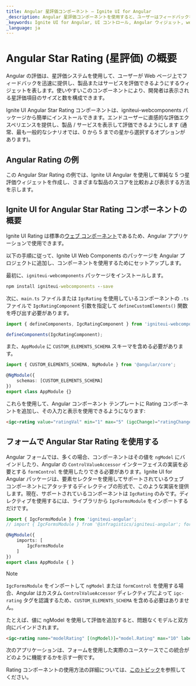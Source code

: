 ```yaml
---
title: Angular 星評価コンポーネント – Ignite UI for Angular
_description: Angular 星評価コンポーネントを使用すると、ユーザーはフィードバックをすばやく表示して提供できます。任意の Angular アプリおよび Angular フォームで評価コンポーネントを使用できます。今すぐお試しください。
_keywords: Ignite UI for Angular, UI コントロール, Angular ウィジェット, web ウィジェット, UI ウィジェット, Angular, Native Angular コンポーネント スイート, Native Angular コントロール, Native Angular コンポーネント Library, Angular Rating コンポーネント, Angular Rating コントロール
_language: ja
---
```

# Angular Star Rating (星評価) の概要

Angular の評価は、星評価システムを使用して、ユーザーが Web ページ上でフィードバックを迅速に提供し、製品またはサービスを評価できるようにするウィジェットを表します。使いやすいこのコンポーネントにより、開発者は表示される星評価項目のサイズと数を構成できます。

Ignite UI Angular Star Rating コンポーネントは、igniteui-webcomponents パッケージから簡単にインストールできます。エンドユーザーに直感的な評価エクスペリエンスを提供し、製品 / サービスを表示して評価できるようにします (通常、最も一般的なシナリオでは、0 から 5 までの星から選択するオプションがあります)。


## Angular Rating の例

この Angular Star Rating の例では、Ignite UI Angular を使用して単純な 5 つ星評価ウィジェットを作成し、さまざまな製品のスコアを比較および表示する方法を示します。

<code-view style="height: 550px"
           data-demos-base-url="{environment:demosBaseUrl}"
           iframe-src="{environment:demosBaseUrl}/grid/grid-with-rating" alt="Angular Rating の例">
</code-view>


<div class="divider--half"></div>


## Ignite UI for Angular Star Rating コンポーネントの概要

Ignite UI Rating は標準の[ウェブ コンポーネント](https://developer.mozilla.org/ja/docs/Web/Web_Components)であるため、Angular アプリケーションで使用できます。

以下の手順に従って、Ignite UI Web Components のパッケージを Angular プロジェクトに追加し、コンポーネントを使用するためにセットアップします。

最初に、`igniteui-webcomponents` パッケージをインストールします。

```cmd
npm install igniteui-webcomponents --save
```

次に、`main.ts` ファイルまたは `IgcRating` を使用しているコンポーネントの `.ts` ファイルで `IgcRatingComponent` 引数を指定して `defineCustomElements()` 関数を呼び出す必要があります。

```typescript
import { defineComponents, IgcRatingComponent } from 'igniteui-webcomponents';

defineComponents(IgcRatingComponent);
```

また、`AppModule` に `CUSTOM_ELEMENTS_SCHEMA` スキーマを含める必要があります。

```typescript
import { CUSTOM_ELEMENTS_SCHEMA, NgModule } from '@angular/core';

@NgModule({
    schemas: [CUSTOM_ELEMENTS_SCHEMA]
})
export class AppModule {}
```

これらを使用して、Angular コンポーネント テンプレートに Rating コンポーネントを追加し、その入力と表示を使用できるようになります:

```html
<igc-rating value="ratingVal" min="1" max="5" (igcChange)="ratingChanged($event);"></igc-rating>
```

## フォームで Angular Star Rating を使用する

Angular フォームでは、多くの場合、コンポーネントはその値を `ngModel` にバインドしたり、Angular の `ControlValueAccessor` インターフェイスの実装を必要とする `formControl` を使用したりできる必要があります。Ignite UI for Angular パッケージは、要素セレクターを使用してサポートされているウェブ コンポーネントにアタッチするディレクティブの形式で、このような実装を提供します。現在、サポートされているコンポーネントは `IgcRating` のみです。ディレクティブを使用するには、ライブラリから `IgcFormsModule` をインポートするだけです。

```typescript
import { IgcFormsModule } from 'igniteui-angular';
// import { IgcFormsModule } from '@infragistics/igniteui-angular'; for licensed package

@NgModule({
    imports: [
        IgcFormsModule
    ]
})
export class AppModule { }
```

>[!NOTE]
>`IgcFormsModule` をインポートして `ngModel` または `formControl` を使用する場合、Angular はカスタム `ControlValueAccessor` ディレクティブによって `igc-rating` タグを認識するため、`CUSTOM_ELEMENTS_SCHEMA` を含める必要はありません。

たとえば、値に ngModel を使用して評価を追加すると、問題なくモデルと双方向にバインドされます。

```html
<igc-rating name="modelRating" [(ngModel)]="model.Rating" max="10" label="Model Rating"></igc-rating>
```

次のアプリケーションは、フォームを使用した実際のユースケースでこの統合がどのように機能するかを示す一例です。

<code-view style="height: 550px"
           data-demos-base-url="{environment:demosBaseUrl}"
           iframe-src="{environment:demosBaseUrl}/data-entries/rating-form" alt="Angular Rating の例">
</code-view>

Rating コンポーネントの使用方法の詳細については、[このトピック]({environment:infragisticsBaseUrl}/products/ignite-ui-web-components/web-components/components/inputs/rating.html)を参照してください。

